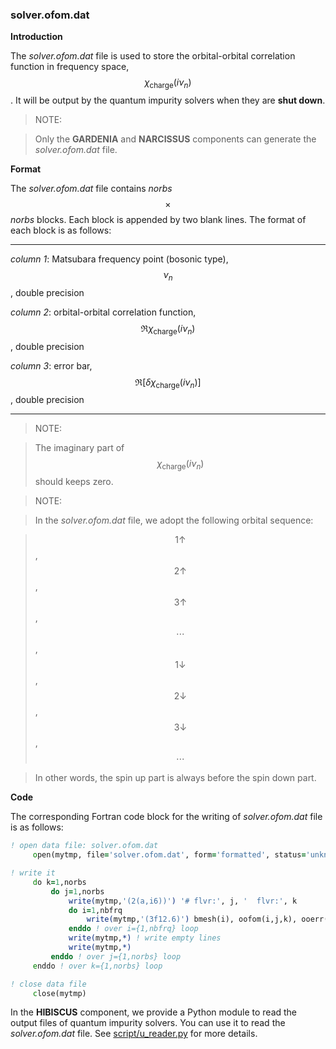 ### solver.ofom.dat

**Introduction**

The *solver.ofom.dat* file is used to store the orbital-orbital correlation function in frequency space, $$\chi_{\text{charge}}(i\nu_n)$$. It will be output by the quantum impurity solvers when they are **shut down**.

> NOTE:

> Only the **GARDENIA** and **NARCISSUS** components can generate the *solver.ofom.dat* file.

**Format**

The *solver.ofom.dat* file contains *norbs*$$\times$$*norbs* blocks. Each block is appended by two blank lines. The format of each block is as follows:

---

*column 1*: Matsubara frequency point (bosonic type), $$\nu_n$$, double precision

*column 2*: orbital-orbital correlation function, $$\Re \chi_{\text{charge}}(i\nu_n)$$, double precision

*column 3*: error bar, $$\Re [\delta\chi_{\text{charge}}(i\nu_n)]$$, double precision

---

> NOTE:

> The imaginary part of $$\chi_{\text{charge}}(i\nu_n)$$ should keeps zero.

> NOTE:

> In the *solver.ofom.dat* file, we adopt the following orbital sequence:

> $$1\uparrow$$, $$2\uparrow$$, $$3\uparrow$$, $$\cdots$$, $$1\downarrow$$, $$2\downarrow$$, $$3\downarrow$$, $$\cdots$$

> In other words, the spin up part is always before the spin down part.

**Code**

The corresponding Fortran code block for the writing of *solver.ofom.dat* file is as follows:

```fortran
! open data file: solver.ofom.dat
     open(mytmp, file='solver.ofom.dat', form='formatted', status='unknown')

! write it
     do k=1,norbs
         do j=1,norbs
             write(mytmp,'(2(a,i6))') '# flvr:', j, '  flvr:', k
             do i=1,nbfrq
                 write(mytmp,'(3f12.6)') bmesh(i), oofom(i,j,k), ooerr(i,j,k)
             enddo ! over i={1,nbfrq} loop
             write(mytmp,*) ! write empty lines
             write(mytmp,*)
         enddo ! over j={1,norbs} loop
     enddo ! over k={1,norbs} loop

! close data file
     close(mytmp)
```

In the **HIBISCUS** component, we provide a Python module to read the output files of quantum impurity solvers. You can use it to read the *solver.ofom.dat* file. See [script/u_reader.py](../ch07/reader.md) for more details.